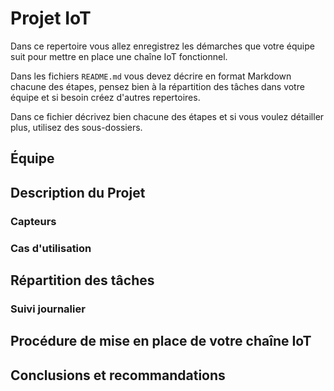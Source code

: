 # Projet IoT

Dans ce repertoire vous allez enregistrez les démarches que votre équipe suit
pour mettre en place une chaîne IoT fonctionnel.

Dans les fichiers `README.md` vous devez décrire en format Markdown chacune des étapes, pensez bien à la répartition des tâches dans votre équipe et si besoin créez d'autres repertoires.

Dans ce fichier décrivez bien chacune des étapes et si vous voulez détailler plus, utilisez des sous-dossiers.

## Équipe

## Description du Projet

### Capteurs

### Cas d'utilisation

## Répartition des tâches

### Suivi journalier

## Procédure de mise en place de votre chaîne IoT

## Conclusions et recommandations
